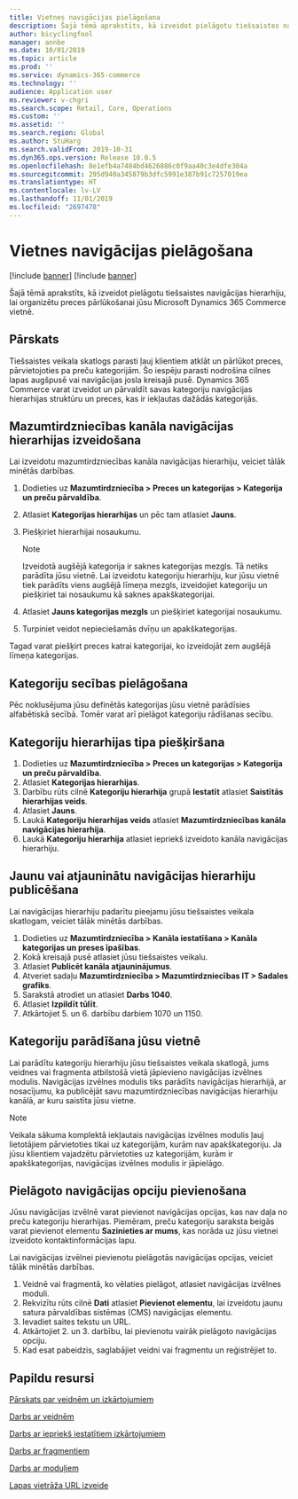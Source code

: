 ```yaml
---
title: Vietnes navigācijas pielāgošana
description: Šajā tēmā aprakstīts, kā izveidot pielāgotu tiešsaistes navigācijas hierarhiju, lai organizētu preces pārlūkošanai jūsu Microsoft Dynamics 365 Commerce vietnē.
author: bicyclingfool
manager: annbe
ms.date: 10/01/2019
ms.topic: article
ms.prod: ''
ms.service: dynamics-365-commerce
ms.technology: ''
audience: Application user
ms.reviewer: v-chgri
ms.search.scope: Retail, Core, Operations
ms.custom: ''
ms.assetid: ''
ms.search.region: Global
ms.author: StuHarg
ms.search.validFrom: 2019-10-31
ms.dyn365.ops.version: Release 10.0.5
ms.openlocfilehash: 8e1efb4a7484bd4626886c0f9aa40c3e4dfe304a
ms.sourcegitcommit: 295d940a345879b3dfc5991e387b91c7257019ea
ms.translationtype: HT
ms.contentlocale: lv-LV
ms.lasthandoff: 11/01/2019
ms.locfileid: "2697478"
---
```

# <a name="customize-site-navigation"></a>Vietnes navigācijas pielāgošana

[!include [banner](includes/preview-banner.md)]
[!include [banner](includes/banner.md)]

Šajā tēmā aprakstīts, kā izveidot pielāgotu tiešsaistes navigācijas hierarhiju, lai organizētu preces pārlūkošanai jūsu Microsoft Dynamics 365 Commerce vietnē.

## <a name="overview"></a>Pārskats

Tiešsaistes veikala skatlogs parasti ļauj klientiem atklāt un pārlūkot preces, pārvietojoties pa preču kategorijām. Šo iespēju parasti nodrošina cilnes lapas augšpusē vai navigācijas josla kreisajā pusē. Dynamics 365 Commerce varat izveidot un pārvaldīt savas kategoriju navigācijas hierarhijas struktūru un preces, kas ir iekļautas dažādās kategorijās.

## <a name="create-a-retail-channel-navigation-hierarchy"></a>Mazumtirdzniecības kanāla navigācijas hierarhijas izveidošana

Lai izveidotu mazumtirdzniecības kanāla navigācijas hierarhiju, veiciet tālāk minētās darbības.

1. Dodieties uz **Mazumtirdzniecība \> Preces un kategorijas \> Kategorija un preču pārvaldība**.
1. Atlasiet **Kategorijas hierarhijas** un pēc tam atlasiet **Jauns**.
1. Piešķiriet hierarhijai nosaukumu.

    > [!NOTE]
    > Izveidotā augšējā kategorija ir saknes kategorijas mezgls. Tā netiks parādīta jūsu vietnē. Lai izveidotu kategoriju hierarhiju, kur jūsu vietnē tiek parādīts viens augšējā līmeņa mezgls, izveidojiet kategoriju un piešķiriet tai nosaukumu kā saknes apakškategorijai.

1. Atlasiet **Jauns kategorijas mezgls** un piešķiriet kategorijai nosaukumu.
1. Turpiniet veidot nepieciešamās dvīņu un apakškategorijas.

Tagad varat piešķirt preces katrai kategorijai, ko izveidojāt zem augšējā līmeņa kategorijas.

## <a name="customize-the-order-of-categories"></a>Kategoriju secības pielāgošana

Pēc noklusējuma jūsu definētās kategorijas jūsu vietnē parādīsies alfabētiskā secībā. Tomēr varat arī pielāgot kategoriju rādīšanas secību.

## <a name="assign-a-category-hierarchy-type"></a>Kategoriju hierarhijas tipa piešķiršana

1. Dodieties uz **Mazumtirdzniecība \> Preces un kategorijas \> Kategorija un preču pārvaldība**.
1. Atlasiet **Kategorijas hierarhijas**.
1. Darbību rūts cilnē **Kategoriju hierarhija** grupā **Iestatīt** atlasiet **Saistītās hierarhijas veids**.
1. Atlasiet **Jauns**.
1. Laukā **Kategoriju hierarhijas veids** atlasiet **Mazumtirdzniecības kanāla navigācijas hierarhija**.
1. Laukā **Kategoriju hierarhija** atlasiet iepriekš izveidoto kanāla navigācijas hierarhiju.

## <a name="publish-new-or-updated-navigation-hierarchies"></a>Jaunu vai atjauninātu navigācijas hierarhiju publicēšana

Lai navigācijas hierarhiju padarītu pieejamu jūsu tiešsaistes veikala skatlogam, veiciet tālāk minētās darbības.

1. Dodieties uz **Mazumtirdzniecība \> Kanāla iestatīšana \> Kanāla kategorijas un preses īpašības**.
1. Kokā kreisajā pusē atlasiet jūsu tiešsaistes veikalu.
1. Atlasiet **Publicēt kanāla atjauninājumus**.
1. Atveriet sadaļu **Mazumtirdzniecība \> Mazumtirdzniecības IT \> Sadales grafiks**.
1. Sarakstā atrodiet un atlasiet **Darbs 1040**.
1. Atlasiet **Izpildīt tūlīt**.
1. Atkārtojiet 5. un 6. darbību darbiem 1070 un 1150.

## <a name="show-categories-on-your-site"></a>Kategoriju parādīšana jūsu vietnē

Lai parādītu kategoriju hierarhiju jūsu tiešsaistes veikala skatlogā, jums veidnes vai fragmenta atbilstošā vietā jāpievieno navigācijas izvēlnes modulis. Navigācijas izvēlnes modulis tiks parādīts navigācijas hierarhijā, ar nosacījumu, ka publicējāt savu mazumtirdzniecības navigācijas hierarhiju kanālā, ar kuru saistīta jūsu vietne.

> [!NOTE]
> Veikala sākuma komplektā iekļautais navigācijas izvēlnes modulis ļauj lietotājiem pārvietoties tikai uz kategorijām, kurām nav apakškategoriju. Ja jūsu klientiem vajadzētu pārvietoties uz kategorijām, kurām ir apakškategorijas, navigācijas izvēlnes modulis ir jāpielāgo.

## <a name="add-custom-navigation-options"></a>Pielāgoto navigācijas opciju pievienošana

Jūsu navigācijas izvēlnē varat pievienot navigācijas opcijas, kas nav daļa no preču kategoriju hierarhijas. Piemēram, preču kategoriju saraksta beigās varat pievienot elementu **Sazinieties ar mums**, kas norāda uz jūsu vietnei izveidoto kontaktinformācijas lapu.

Lai navigācijas izvēlnei pievienotu pielāgotās navigācijas opcijas, veiciet tālāk minētās darbības.

1. Veidnē vai fragmentā, ko vēlaties pielāgot, atlasiet navigācijas izvēlnes moduli.
1. Rekvizītu rūts cilnē **Dati** atlasiet **Pievienot elementu**, lai izveidotu jaunu satura pārvaldības sistēmas (CMS) navigācijas elementu.
1. Ievadiet saites tekstu un URL.
1. Atkārtojiet 2. un 3. darbību, lai pievienotu vairāk pielāgoto navigācijas opciju.
1. Kad esat pabeidzis, saglabājiet veidni vai fragmentu un reģistrējiet to.

## <a name="additional-resources"></a>Papildu resursi

[Pārskats par veidnēm un izkārtojumiem](templates-layouts-overview.md)

[Darbs ar veidnēm](work-with-templates.md)

[Darbs ar iepriekš iestatītiem izkārtojumiem](work-with-layouts.md)

[Darbs ar fragmentiem](work-with-fragments.md)

[Darbs ar moduļiem](work-with-modules.md)

[Lapas vietrāža URL izveide](create-page-url.md)
